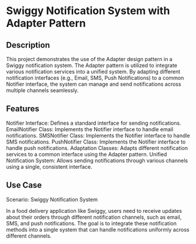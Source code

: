 # Swiggy Notification System with Adapter Pattern
## Description
This project demonstrates the use of the Adapter design pattern in a Swiggy notification system. The Adapter pattern is utilized to integrate various notification services into a unified system. By adapting different notification interfaces (e.g., Email, SMS, Push Notifications) to a common Notifier interface, the system can manage and send notifications across multiple channels seamlessly.

## Features
Notifier Interface: Defines a standard interface for sending notifications.
EmailNotifier Class: Implements the Notifier interface to handle email notifications.
SMSNotifier Class: Implements the Notifier interface to handle SMS notifications.
PushNotifier Class: Implements the Notifier interface to handle push notifications.
Adaptation Classes: Adapts different notification services to a common interface using the Adapter pattern.
Unified Notification System: Allows sending notifications through various channels using a single, consistent interface.

## Use Case
Scenario: Swiggy Notification System

In a food delivery application like Swiggy, users need to receive updates about their orders through different notification channels, such as email, SMS, and push notifications. The goal is to integrate these notification methods into a single system that can handle notifications uniformly across different channels.